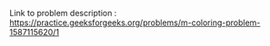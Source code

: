 Link to problem description : https://practice.geeksforgeeks.org/problems/m-coloring-problem-1587115620/1
